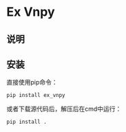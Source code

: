 # Ex Vnpy

## 说明


## 安装


直接使用pip命令：

```
pip install ex_vnpy
```


或者下载源代码后，解压后在cmd中运行：

```
pip install .
```
